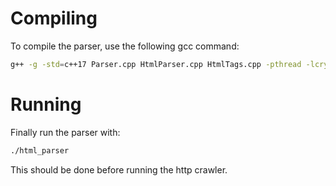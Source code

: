 # Compiling

To compile the parser, use the following gcc command:

```bash
g++ -g -std=c++17 Parser.cpp HtmlParser.cpp HtmlTags.cpp -pthread -lcrypto -o html_parser
```

# Running
Finally run the parser with:
```bash
./html_parser
```

This should be done before running the http crawler.

